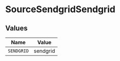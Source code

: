 # SourceSendgridSendgrid


## Values

| Name       | Value      |
| ---------- | ---------- |
| `SENDGRID` | sendgrid   |